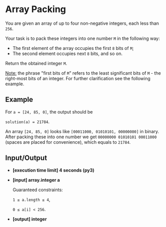 # Array Packing

You are given an array of up to four non-negative integers, each less than `256`.

Your task is to pack these integers into one number `M` in the following way:

- The first element of the array occupies the first `8` bits of `M`;
- The second element occupies next `8` bits, and so on.

Return the obtained integer `M`.

<ins>Note:</ins> the phrase "first bits of `M`" refers to the least significant bits of `M` - the right-most bits of an integer. For further clarification see the following example.

## Example

For `a = [24, 85, 0]`, the output should be

`solution(a) = 21784`.

An array `[24, 85, 0]` looks like `[00011000, 01010101, 00000000]` in binary.
After packing these into one number we get `00000000 01010101 00011000` (spaces are placed for convenience), which equals to `21784`.

## Input/Output

- **[execution time limit] 4 seconds (py3)**

- **[input] array.integer a**

	Guaranteed constraints:

	`1 ≤ a.length ≤ 4`,

	`0 ≤ a[i] < 256`.

- **[output] integer**

